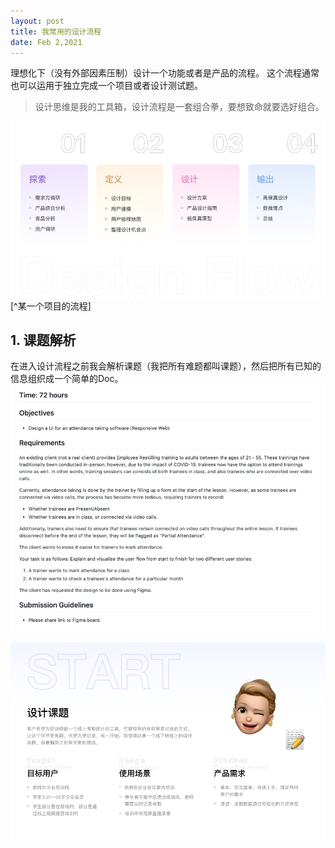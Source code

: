 ```yaml
---
layout: post
title: 我常用的设计流程
date: Feb 2,2021
---
```


理想化下（没有外部因素压制）设计一个功能或者是产品的流程。
这个流程通常也可以运用于独立完成一个项目或者设计测试题。
> 设计思维是我的工具箱，设计流程是一套组合拳，要想致命就要选好组合。

![bg](post/img/1_1.png)
[^某一个项目的流程]


## 1. 课题解析
在进入设计流程之前我会解析课题（我把所有难题都叫课题），然后把所有已知的信息组织成一个简单的Doc。
![bg](post/img/1_2.png)

![bg](post/img/1_3.png)